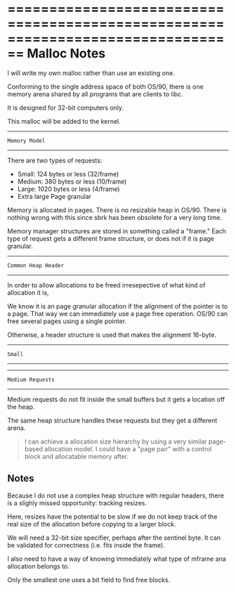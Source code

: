 ================================================================================
	Malloc Notes
================================================================================

I will write my own malloc rather than use an existing one.

Conforming to the single address space of both OS/90, there is one memory arena shared by all programs that are clients to libc.

It is designed for 32-bit computers only.

This malloc will be added to the kernel.

--------------------------------------------------------------------------------
	Memory Model
--------------------------------------------------------------------------------

There are two types of requests:
- Small:	124 bytes or less	(32/frame)
- Medium:	380 bytes or less	(10/frame)
- Large:	1020 bytes or less	(4/frame)
- Extra large	Page granular

Memory is allocated in pages. There is no resizable heap in OS/90. There is nothing wrong with this since sbrk has been obsolete for a very long time.

Memory manager structures are stored in something called a "frame." Each type of request gets a different frame structure, or does not if it is page granular.

--------------------------------------------------------------------------------
	Common Heap Header
--------------------------------------------------------------------------------

In order to allow allocations to be freed irresepective of what kind of allocation it is,

We know it is an page granular allocation if the alignment of the pointer is to a page. That way we can immediately use a page free operation. OS/90 can free several pages using a single pointer.

Otherwise, a header structure is used that makes the alignment 16-byte.

--------------------------------------------------------------------------------
	Small
--------------------------------------------------------------------------------

--------------------------------------------------------------------------------
	Medium Requests
--------------------------------------------------------------------------------

Medium requests do not fit inside the small buffers but it gets a location off the heap.

The same heap structure handles these requests but they get a different arena.

> I can achieve a allocation size hierarchy by using a very similar page-based allocation model. I could have a "page pair" with a control block and allocatable memory after.


## Notes

Because I do not use a complex heap structure with regular headers, there is a slighly missed opportunity: tracking resizes.

Here, resizes have the potential to be slow if we do not keep track of the real size of the allocation before copying to a larger block.

We will need a 32-bit size specifier, perhaps after the sentinel byte. It can be validated for correctness (i.e. fits inside the frame).

I also need to have a way of knowing immediately what type of mframe ana allocation belongs to.

Only the smallest one uses a bit field to find free blocks.
